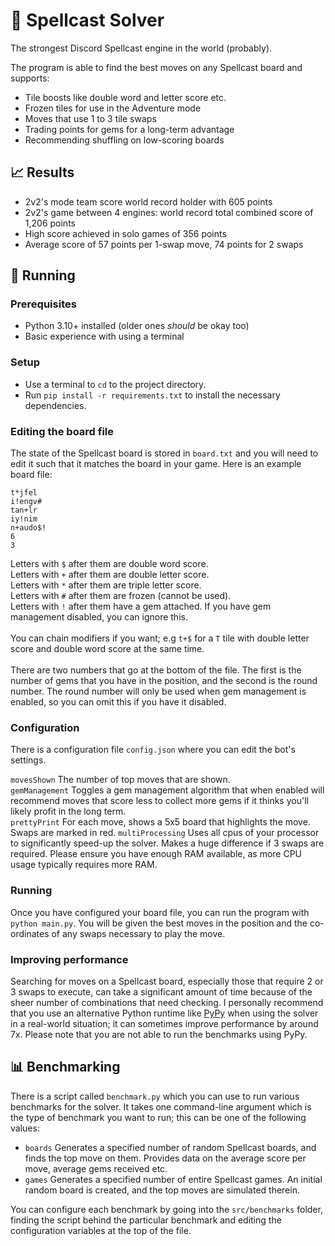 # 🌹 Spellcast Solver

The strongest Discord Spellcast engine in the world (probably).

The program is able to find the best moves on any Spellcast board and supports:
- Tile boosts like double word and letter score etc.
- Frozen tiles for use in the Adventure mode
- Moves that use 1 to 3 tile swaps
- Trading points for gems for a long-term advantage
- Recommending shuffling on low-scoring boards

## 📈 Results
- 2v2's mode team score world record holder with 605 points
- 2v2's game between 4 engines: world record total combined score of 1,206 points
- High score achieved in solo games of 356 points
- Average score of 57 points per 1-swap move, 74 points for 2 swaps

## 🚀 Running
### Prerequisites
- Python 3.10+ installed (older ones *should* be okay too)
- Basic experience with using a terminal

### Setup
- Use a terminal to `cd` to the project directory.
- Run `pip install -r requirements.txt` to install the necessary dependencies.

### Editing the board file
The state of the Spellcast board is stored in `board.txt` and you will need to edit it such that it matches the board in your game. Here is an example board file:
```
t*jfel
i!engv#
tan+lr
iy!nim
n+audo$!
6
3
```
Letters with `$` after them are double word score.
<br>
Letters with `+` after them are double letter score.
<br>
Letters with `*` after them are triple letter score.
<br>
Letters with `#` after them are frozen (cannot be used).
<br>
Letters with `!` after them have a gem attached. If you have gem management disabled, you can ignore this.
<br><br>
You can chain modifiers if you want; e.g `t+$` for a `T` tile with double letter score and double word score at the same time.
<br><br>
There are two numbers that go at the bottom of the file. The first is the number of gems that you have in the position, and the second is the round number. The round number will only be used when gem management is enabled, so you can omit this if you have it disabled.

### Configuration
There is a configuration file `config.json` where you can edit the bot's settings.

`movesShown` The number of top moves that are shown.<br>
`gemManagement` Toggles a gem management algorithm that when enabled will recommend moves that score less to collect more gems if it thinks you'll likely profit in the long term.<br>
`prettyPrint` For each move, shows a 5x5 board that highlights the move. Swaps are marked in red.
`multiProcessing` Uses all cpus of your processor to significantly speed-up the solver. Makes a huge difference if 3 swaps are required. Please ensure you have enough RAM available, as more CPU usage typically requires more RAM.

### Running
Once you have configured your board file, you can run the program with `python main.py`. You will be given the best moves in the position and the co-ordinates of any swaps necessary to play the move.

### Improving performance
Searching for moves on a Spellcast board, especially those that require 2 or 3 swaps to execute, can take a significant amount of time because of the sheer number of combinations that need checking. I personally recommend that you use an alternative Python runtime like [PyPy](https://pypy.org/) when using the solver in a real-world situation; it can sometimes improve performance by around 7x. Please note that you are not able to run the benchmarks using PyPy.

## 📊 Benchmarking
There is a script called `benchmark.py` which you can use to run various benchmarks for the solver. It takes one command-line argument which is the type of benchmark you want to run; this can be one of the following values:

- `boards` Generates a specified number of random Spellcast boards, and finds the top move on them. Provides data on the average score per move, average gems received etc.
- `games` Generates a specified number of entire Spellcast games. An initial random board is created, and the top moves are simulated therein.

You can configure each benchmark by going into the `src/benchmarks` folder, finding the script behind the particular benchmark and editing the configuration variables at the top of the file.
